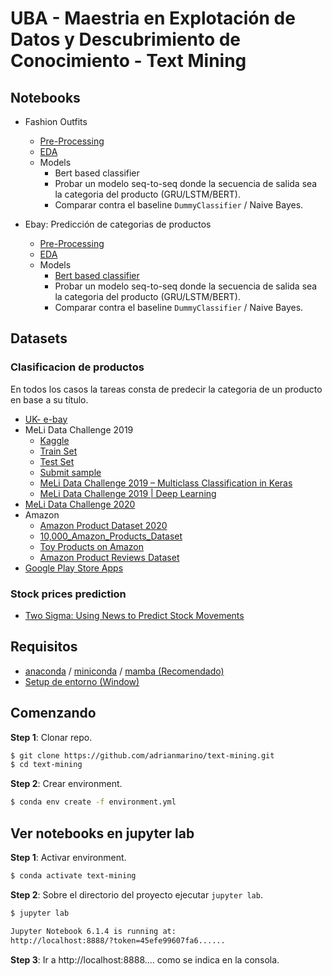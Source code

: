 # UBA - Maestria en Explotación de Datos y Descubrimiento de Conocimiento - Text Mining


## Notebooks

* Fashion Outfits
   * [Pre-Processing](https://github.com/magistery-tps/text-mining/blob/master/notebooks/fashion_outfits/preprocessing.ipynb)
   * [EDA](https://github.com/magistery-tps/text-mining/blob/master/notebooks/fashion_outfits/eda.ipynb)
    * Models
      * Bert based classifier
      * Probar un modelo seq-to-seq donde la secuencia de salida sea la categoria del producto (GRU/LSTM/BERT).
      * Comparar contra el baseline `DummyClassifier` / Naive Bayes.

* Ebay: Predicción de categorias de productos
   * [Pre-Processing](https://github.com/magistery-tps/text-mining/blob/master/notebooks/ebay/prepprocessing.ipynb)
   * [EDA](https://github.com/magistery-tps/text-mining/blob/master/notebooks/ebay/eda.ipynb)
   * Models
      * [Bert based classifier](https://github.com/magistery-tps/text-mining/blob/master/notebooks/ebay/bert-model.ipynb)
      * Probar un modelo seq-to-seq donde la secuencia de salida sea la categoria del producto (GRU/LSTM/BERT).
      * Comparar contra el baseline `DummyClassifier` / Naive Bayes.

## Datasets

### Clasificacion de productos

En todos los casos la tareas consta de predecir la categoria de un producto en base a su título.

* [UK- e-bay](https://data.world/opensnippets/ebay-uk-products-dataset)
* MeLi Data Challenge 2019
    * [Kaggle](https://www.kaggle.com/datasets/abugim/meli-data-challenge-2019)
    * [Train Set](https://meli-data-challenge.s3.amazonaws.com/train.csv.gz)
    * [Test Set](https://meli-data-challenge.s3.amazonaws.com/test.csv)
    * [Submit sample](https://meli-data-challenge.s3.amazonaws.com/sample_submission.csv)
    * [MeLi Data Challenge 2019 – Multiclass Classification in Keras](https://eduardofv.com/2019/10/04/meli-data-challenge-2019-multiclass-classification-in-keras/)
    * [MeLi Data Challenge 2019 | Deep Learning](https://github.com/mlacosta/MeLi-Data-Challenge-2019)
* [MeLi Data Challenge 2020](https://www.kaggle.com/datasets/marlesson/meli-data-challenge-2020)
* Amazon
    * [Amazon Product Dataset 2020](https://www.kaggle.com/datasets/promptcloud/amazon-product-dataset-2020)
    * [10,000_Amazon_Products_Dataset](https://www.kaggle.com/datasets/nguyenngocphung/10000-amazon-products-dataset)
    * [Toy Products on Amazon](https://www.kaggle.com/datasets/PromptCloudHQ/toy-products-on-amazon)
    * [Amazon Product Reviews Dataset](https://www.kaggle.com/datasets/promptcloud/amazon-product-reviews-dataset)
* [Google Play Store Apps](https://www.kaggle.com/datasets/lava18/google-play-store-apps)
 
### Stock prices prediction

* [Two Sigma: Using News to Predict Stock Movements](https://www.kaggle.com/competitions/two-sigma-financial-news/rules)


## Requisitos

* [anaconda](https://www.anaconda.com/products/individual) / [miniconda](https://docs.conda.io/en/latest/miniconda.html) / [mamba (Recomendado)](https://github.com/mamba-org/mamba)
* [Setup de entorno (Window)](https://www.youtube.com/watch?v=O8YXuHNdIIk)

## Comenzando


**Step 1**: Clonar repo.

```bash
$ git clone https://github.com/adrianmarino/text-mining.git
$ cd text-mining
```

**Step 2**: Crear environment.

```bash
$ conda env create -f environment.yml
```

## Ver notebooks en jupyter lab

**Step 1**: Activar environment.

```bash
$ conda activate text-mining
```

**Step 2**: Sobre el directorio del proyecto ejecutar `jupyter lab`.

```bash
$ jupyter lab

Jupyter Notebook 6.1.4 is running at:
http://localhost:8888/?token=45efe99607fa6......
```

**Step 3**: Ir a http://localhost:8888.... como se indica en la consola.


